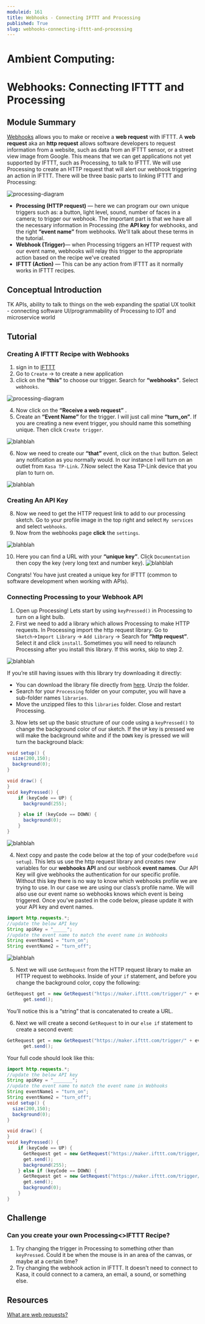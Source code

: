 ```yaml
---
moduleid: 161
title: Webhooks - Connecting IFTTT and Processing
published: True
slug: webhooks-connecting-ifttt-and-processing
---
```


Ambient Computing:
===========================================

# Webhooks: Connecting IFTTT and Processing
## Module Summary

[Webhooks](https://ifttt.com/maker_webhooks) allows you to make or receive a **web request** with IFTTT. A **web request** aka an **http request** allows software developers to request information from a website, such as data from an IFTTT sensor, or a street view image from Google. This means that we can get applications not yet supported by IFTTT, such as Processing, to talk to IFTTT. We will use Processing to create an HTTP request that will alert our webhook triggering an action in IFTTT. There will be three basic parts to linking IFTTT and Processing:

![processing-diagram](images/Webhooks-Connecting-IFTTT-and-Processing-diagram1.png#img-full)

- **Processing (HTTP request)** — here we can program our own unique triggers such as: a button, light level, sound, number of faces in a camera; to trigger our webhook. The important part is that we have all the necessary information in Processing (the **API key** for webhooks, and the right **“event name”** from webhooks. We'll talk about these terms in the tutorial.
- **Webhook (Trigger)**— when Processing triggers an HTTP request with our event name, webhooks will relay this trigger to the appropriate action based on the recipe we've created
- **IFTTT (Action)** — This can be any action from IFTTT as it normally works in IFTTT recipes.


## Conceptual Introduction
TK
APIs, ability to talk to things on the web
expanding the spatial UX toolkit - connecting software UI/programmability of Processing to IOT and microservice world 

## Tutorial
### Creating A IFTTT Recipe with Webhooks
1. sign in to [IFTTT](https://ifttt.com/home)
2. Go to `Create` → to create a new application
3. click on the **“this”** to choose our trigger. Search for **“webhooks”**. Select `webhooks`.

![processing-diagram](images/webhooks-1.gif#img-full)

4. Now click on the **“Receive a web request”** .
5. Create an **“Event Name”** for the trigger. I will just call mine **“turn_on”**. If you are creating a new event trigger, you should name this something unique. Then click `Create trigger`.

![blahblah](images/webhooks-2.gif#img-full)

6. Now we need to create our **“that”** event, click on the `that` button. Select any notification as you normally would. In our instance I will turn on an outlet from `Kasa TP-Link`.
7.Now select the Kasa TP-Link device that you plan to turn on.

![blahblah](images/webhooks-3.7.gif#img-full)

### Creating An API Key
8. Now we need to get the HTTP request link to add to our processing sketch. Go to your profile image in the top right and select `My services` and select `webhooks`.
9. Now from the webhooks page **click** the `settings`.

![blahblah](images/webhooks-6.gif#img-full)

10. Here you can find a URL with your **“unique key”**. Click `Documentation` then copy the key (very long text and number key).
![blahblah](images/webhooks-7.gif#img-full)

Congrats! You have just created a unique key for IFTTT (common to software development when working with APIs).


### Connecting Processing to your Webhook API
1. Open up Processing! Lets start by using `keyPressed()` in Processing to turn on a light bulb.
2. First we need to add a library which allows Processing to make HTTP requests. In Processing import the http request library. Go to `Sketch`→`Import Library` → `Add Library` → Search for **“http request”**. Select it and click `install`. Sometimes you will need to relaunch Processing after you install this library. If this works, skip to step 2.

![blahblah](images/webhooks-8.gif#img-full)

If you’re still having issues with this library try downloading it directly:
- You can download the library file directly from [here](https://drive.google.com/file/d/1GasdTrMZEwzPjEXPEwKMxjzdcV9WAIxE/view?usp=drive_open).
Unzip the folder.
- Search for your `Processing` folder on your computer, you will have a sub-folder names `libraries`.
- Move the unzipped files to this `libraries` folder.
Close and restart Processing.

3. Now lets set up the basic structure of our code using a `keyPressed()` to change the background color of our sketch. If the `UP` key is pressed we will make the background white and if the `DOWN` key is pressed we will turn the background black:
  ```java
  void setup() {
    size(200,150);
    background(0);
  }
  
  void draw() {
  }
  void keyPressed() {
      if (keyCode == UP) {
        background(255);

      } else if (keyCode == DOWN) {
        background(0);
      }
  }
  ```
![blahblah](images/webhooks-9.gif#img-full)

4. Next copy and paste the code below at the top of your code(before `void setup`). This lets us use the http request library and creates new variables for our **webhooks API** and our webhook **event names**. Our API Key will give webhooks the authentication for our specific profile. Without this key there is no way to know which webhooks profile we are trying to use. In our case we are using our class’s profile name. We will also use our event name so webhooks knows which event is being triggered. Once you’ve pasted in the code below, please update it with your API key and event names.

  ```java
  import http.requests.*;
  //update the below API key
  String apiKey = "_____";
  //update the event name to match the event name in Webhooks
  String eventName1 = "turn_on";
  String eventName2 = "turn_off";
  ```
  
![blahblah](images/webhooks-9.gif#img-full)
 
 5. Next we will use `GetRequest` from the HTTP request library to make an HTTP request to webhooks. Inside of your `if` statement, and before you change the background color, copy the following:
  ```java
  GetRequest get = new GetRequest("https://maker.ifttt.com/trigger/" + eventName1 + "/with/key/" + apiKey);
        get.send();
  ```
  You’ll notice this is a “string” that is concatenated to create a URL.
  
  
 6. Next we will create a second `GetRequest` to in our `else if` statement to create a second event:

  ```java
  GetRequest get = new GetRequest("https://maker.ifttt.com/trigger/" + eventName2 + "/with/key/" + apiKey);
        get.send();
  ```

Your full code should look like this:

```java
import http.requests.*;
//update the below API key
String apiKey = "_______";
//update the event name to match the event name in Webhooks
String eventName1 = "turn_on";
String eventName2 = "turn_off";
void setup() {
  size(200,150);
  background(0);
}

void draw() {  
}
void keyPressed() {
    if (keyCode == UP) {
      GetRequest get = new GetRequest("https://maker.ifttt.com/trigger/" + eventName1 + "/with/key/" + apiKey);
      get.send();
      background(255);
    } else if (keyCode == DOWN) {
      GetRequest get = new GetRequest("https://maker.ifttt.com/trigger/" + eventName2 + "/with/key/" + apiKey);
      get.send();
      background(0);
    }
}


```

## Challenge
### Can you create your own Processing<>IFTTT Recipe?
1. Try changing the trigger in Processing to something other than `keyPressed`. Could it be when the mouse is in an area of the canvas, or maybe at a certain time?
2. Try changing the webhook action in IFTTT. It doesn't need to connect to Kasa, it could connect to a camera, an email, a sound, or something else.


## Resources
[What are web requests?](https://www.codecademy.com/articles/http-requests)
